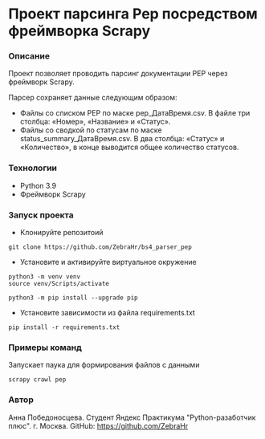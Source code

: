 # Проект парсинга Pep посредством фреймворка Scrapy

### Описание
Проект позволяет проводить парсинг документации PEP через фреймворк Scrapy.

Парсер сохраняет данные следующим образом:
- Файлы со списком PEP по маске pep_ДатаВремя.csv. В файле три столбца: «Номер», «Название» и «Статус».
- Файлы со сводкой по статусам по маске status_summary_ДатаВремя.csv. В два столбца: «Статус» и «Количество», в конце выводится общее количество статусов.

### Технологии
- Python 3.9
- Фреймворк Scrapy

### Запуск проекта
- Клонируйте репозитоий
```
git clone https://github.com/ZebraHr/bs4_parser_pep
```
- Установите и активируйте виртуальное окружение
```
python3 -m venv venv
source venv/Scripts/activate
```
```
python3 -m pip install --upgrade pip
```
- Установите зависимости из файла requirements.txt
```
pip install -r requirements.txt
``` 

### Примеры команд
Запускает паука для формирования файлов с данными
```
scrapy crawl pep
```


### Автор
Анна Победоносцева.
Студент Яндекс Практикума "Python-разаботчик плюс".
г. Москва.
GitHub: https://github.com/ZebraHr
